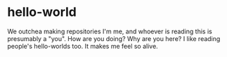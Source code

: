 # hello-world
We outchea making repositories
I'm me, and whoever is reading this is presumably a "you".
How are you doing?
Why are you here?
I like reading people's hello-worlds too. It makes me feel so alive.
